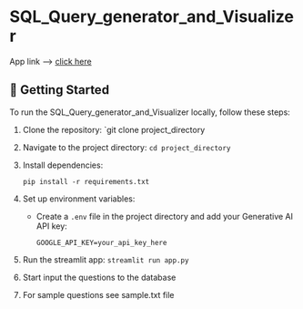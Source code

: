 # SQL_Query_generator_and_Visualizer 
App link --> <a href="https://sqlquerygeneratorandvisualizer.streamlit.app">click here</a>


## 🚀 Getting Started

To run the SQL_Query_generator_and_Visualizer locally, follow these steps:

1. Clone the repository: `git clone project_directory
2. Navigate to the project directory: `cd project_directory`
3. Install dependencies:
     ```
     pip install -r requirements.txt
     ```
4. Set up environment variables:
   - Create a `.env` file in the project directory and add your Generative AI API key:
     ```
     GOOGLE_API_KEY=your_api_key_here
     ```
5. Run the streamlit app:
    ```streamlit run app.py```

6. Start input the questions to the database
7. For sample questions see sample.txt file
